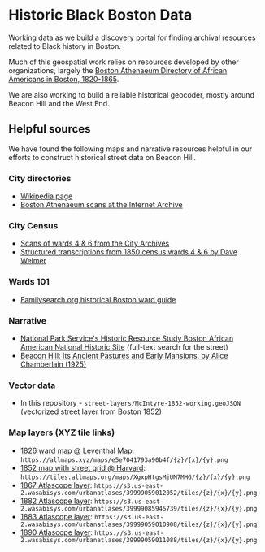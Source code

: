 # Historic Black Boston Data

Working data as we build a discovery portal for finding archival resources related to Black history in Boston. 

Much of this geospatial work relies on resources developed by other organizations, largely the [Boston Athenaeum Directory of African Americans in Boston, 1820-1865](https://www.bostonathenaeum.org/library/electronic-resources/boston-athenaeum-directory-african-americans-in-boston-1820-1865).

We are also working to build a reliable historical geocoder, mostly around Beacon Hill and the West End.

## Helpful sources

We have found the following maps and narrative resources helpful in our efforts to construct historical street data on Beacon Hill.

### City directories

- [Wikipedia page](https://en.wikipedia.org/wiki/Boston_Directory)
- [Boston Athenaeum scans at the Internet Archive](https://archive.org/details/boston-athenaeum)

### City Census

- [Scans of wards 4 & 6 from the City Archives](https://cityofboston.access.preservica.com/index.php?name=SO_5a8c4da4-b683-45b5-ba0c-7b68378c7d5f)
- [Structured transcriptions from 1850 census wards 4 & 6 by Dave Weimer](https://drive.google.com/drive/folders/1BHq6W8xpOJ6j88CtP1ew-o8Gou4py68b?usp=sharing)


### Wards 101
 - [Familysearch.org historical Boston ward guide](https://www.familysearch.org/en/wiki/Boston,_Suffolk_County,_Massachusetts_Genealogy#Historical_Wards)

### Narrative
- [National Park Service's Historic Resource Study Boston African American National Historic Site](https://www.nps.gov/parkhistory/online_books/bost/hrs.pdf) (full-text search for the street)
- [Beacon Hill: Its Ancient Pastures and Early Mansions, by Alice Chamberlain (1925)](https://ia600603.us.archive.org/4/items/beaconhillitsanc00cham/beaconhillitsanc00cham.pdf) 

### Vector data
-  In this repository - `street-layers/McIntyre-1852-working.geoJSON` (vectorized street layer from Boston 1852)

### Map layers (XYZ tile links)
-  [1826 ward map @ Leventhal Map](https://collections.leventhalmap.org/search/commonwealth:wd376006p): `https://allmaps.xyz/maps/e5e7041793a90b4f/{z}/{x}/{y}.png`
- [1852 map with street grid @ Harvard](https://digitalcollections.library.harvard.edu/catalog/990093967530203941): `https://tiles.allmaps.org/maps/XgxpHtgsMjUM7MHG/{z}/{x}/{y}.png`
- [1867 Atlascope layer](https://atlascope.leventhalmap.org/): `https://s3.us-east-2.wasabisys.com/urbanatlases/39999059012052/tiles/{z}/{x}/{y}.png`
- [1882 Atlascope layer](https://atlascope.leventhalmap.org/): `https://s3.us-east-2.wasabisys.com/urbanatlases/39999085945739/tiles/{z}/{x}/{y}.png`
- [1883 Atlascope layer](https://atlascope.leventhalmap.org/): `https://s3.us-east-2.wasabisys.com/urbanatlases/39999059010908/tiles/{z}/{x}/{y}.png`
- [1890 Atlascope layer](https://atlascope.leventhalmap.org/): `https://s3.us-east-2.wasabisys.com/urbanatlases/39999059011088/tiles/{z}/{x}/{y}.png`






